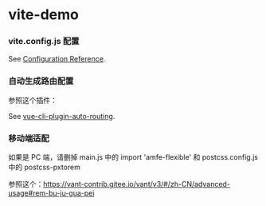 # vite-demo

### vite.config.js 配置

See [Configuration Reference](https://cn.vitejs.dev/config/).

### 自动生成路由配置

参照这个插件：

See [vue-cli-plugin-auto-routing](https://github.com/ktsn/vue-cli-plugin-auto-routing#readme).

### 移动端适配

如果是 PC 端，请删掉 main.js 中的 import 'amfe-flexible' 和 postcss.config.js 中的 postcss-pxtorem

参照这个：https://vant-contrib.gitee.io/vant/v3/#/zh-CN/advanced-usage#rem-bu-ju-gua-pei
